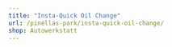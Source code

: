 ```yaml
---
title: "Insta-Quick Oil Change"
url: /pinellas-park/insta-quick-oil-change/
shop: Autowerkstatt
---
```

